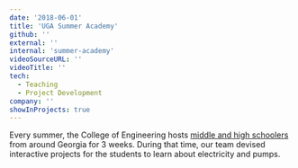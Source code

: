 ```yaml
---
date: '2018-06-01'
title: 'UGA Summer Academy'
github: ''
external: ''
internal: 'summer-academy'
videoSourceURL: ''
videoTitle: ''
tech:
  - Teaching
  - Project Development
company: ''
showInProjects: true
---
```


Every summer, the College of Engineering hosts [middle and high schoolers][1] from around Georgia for 3 weeks. During that time, our team devised interactive projects for the students to learn about electricity and pumps.

[1]: https://www.georgiacenter.uga.edu/youth/summer-academy/advanced-engineering-a
